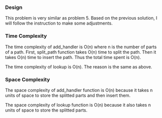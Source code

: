 ### Design

This problem is very similar as problem 5. Based on the previous solution, I will follow the instruction to make some adjustments.

### Time Complexity

The time complexity of add_handler is O(n) where n is the number of parts of a path. First, split_path function takes O(n) time to split the path. Then it takes O(n) time to insert the path. Thus the total time spent is O(n).

The time complexity of lookup is O(n). The reason is the same as above. 

### Space Complexity

The space complexity of add_handler function is O(n) because it takes n units of space to store the splitted parts and then insert them. 

The space complexity of lookup function is O(n) because it also takes n units of space to store the splitted parts.